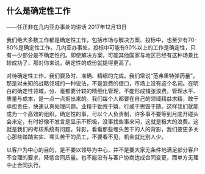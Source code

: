## 什么是确定性工作

——任正非在几内亚办事处的讲话
2017年12月13日



我们绝大多数工作都是确定性工作，包括市场与解决方案、投标中，也至少有70-80%是确定性工作。几内亚办事处，投标中可能有90%以上的工作是确定性，只有一少部分是不确定性的。即使解决方案，可能其他国家与地区已经有这种场景比较成功了，那对你来说，确定性的成份就提得更高了。

对待确定性工作，我们要及时、准确、精细的完成。我们常说“范弗里特弹药量”，那是对未知的战略领域的一种说法，不是浪费的借口，市场上没有这个名词。在明白的确定性领域，分、毫都要计较的精细化管理，不能形成铺张浪费。管理水平、质量与成本，是一点一点抠出来的。我们每个人都要在自己的领域精益求精，敢于承担责任，快速认真处理问题。业精于勤荒于嬉，行成于思毁于随。这样我们就能成为一个高效的组织。确定性的事，可以个人负责制，许多事不要等到月底开碰头会来定，有时好像不发言是显示不积极，没事找些事来问，这就是极大的浪费。这就是我们的考核系统有问题。背影，看看那些埋头苦干的人的背影，我们要更多关心那些踏踏实实、埋头苦干的员工，不要看不见，机会就比别人少。

以客户为中心的目的，是不要以领导为中心，并不是要大家无条件地满足部分客户不合理的要求，降低合同质量。也不能没有与客户协商达成合同变更，而单方无理中止合同执行。

